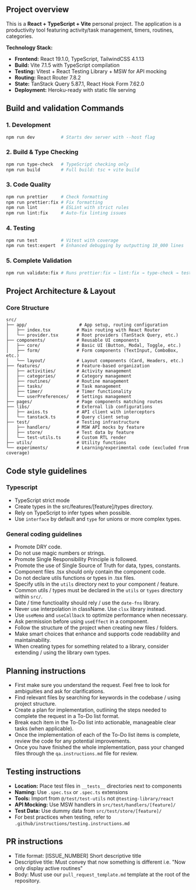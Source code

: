 ## Project overview

This is a **React + TypeScript + Vite** personal project. The application is a productivity tool featuring activity/task management, timers, routines, categories.

**Technology Stack:**

- **Frontend:** React 19.1.0, TypeScript, TailwindCSS 4.1.13
- **Build:** Vite 7.1.5 with TypeScript compilation
- **Testing:** Vitest + React Testing Library + MSW for API mocking
- **Routing:** React Router 7.8.2
- **State:** TanStack Query 5.87.1, React Hook Form 7.62.0
- **Deployment:** Heroku-ready with static file serving

## Build and validation Commands

### 1. Development

```bash
npm run dev          # Starts dev server with --host flag
```

### 2. Build & Type Checking

```bash
npm run type-check   # TypeScript checking only
npm run build        # Full build: tsc + vite build
```

### 3. Code Quality

```bash
npm run prettier     # Check formatting
npm run prettier:fix # Fix formatting
npm run lint         # ESLint with strict rules
npm run lint:fix     # Auto-fix linting issues
```

### 4. Testing

```bash
npm run test         # Vitest with coverage
npm run test:expert  # Enhanced debugging by outputting 10_000 lines
```

### 5. Complete Validation

```bash
npm run validate:fix # Runs prettier:fix → lint:fix → type-check → test
```

## Project Architecture & Layout

### Core Structure

```
src/
├── app/                    # App setup, routing configuration
│   ├── index.tsx          # Main routing with React Router
│   └── provider.tsx       # Root providers (TanStack Query, etc.)
├── components/            # Reusable UI components
│   ├── core/              # Basic UI (Button, Modal, Toggle, etc.)
│   ├── form/              # Form components (TextInput, ComboBox, etc.)
│   └── layout/            # Layout components (Card, Headers, etc.)
├── features/              # Feature-based organization
│   ├── activities/        # Activity management
│   ├── categories/        # Category management
│   ├── routines/          # Routine management
│   ├── tasks/             # Task management
│   ├── timer/             # Timer functionality
│   └── userPreferences/   # Settings management
├── pages/                 # Page components matching routes
├── libs/                  # External lib configurations
│   ├── axios.ts           # API client with interceptors
│   └── tanstack.ts        # Query client setup
├── test/                  # Testing infrastructure
│   ├── handlers/          # MSW API mocks by feature
│   ├── store/             # Test data by feature
│   └── test-utils.ts      # Custom RTL render
├── utils/                 # Utility functions
└── experiments/           # Learning/experimental code (excluded from coverage)
```

## Code style guidelines

### Typescript

- TypeScript strict mode
- Create types in the src/features/[feature]/types directory.
- Rely on TypeScript to infer types when possible.
- Use `interface` by default and `type` for unions or more complex types.

### General coding guidelines

- Promote DRY code.
- Do not use magic numbers or strings.
- Promote Single Responsibility Principle is followed.
- Promote the use of Single Source of Truth for data, types, constants.
- Component files .tsx should only contain the component code.
- Do not declare utils functions or types in .tsx files.
- Specify utils in the `utils` directory next to your component / feature.
- Common utils / types must be declared in the `utils` or `types` directory within `src/`.
- Date / time functioality should rely / use the `date-fns` library.
- Never use interpolation in className. Use `clsx` library instead.
- Use `useMemo` and `useCallback` to optimize performance when necessary.
- Ask permission before using `useEffect` in a component.
- Follow the structure of the project when creating new files / folders.
- Make smart choices that enhance and supports code readability and maintainability.
- When creating types for something related to a library, consider extending / using the library own types.

## Planning instructions

- First make sure you understand the request. Feel free to look for ambiguities and ask for clarifications.
- Find relevant files by searching for keywords in the codebase / using project structure.
- Create a plan for implementation, outlining the steps needed to complete the request in a To-Do list format.
- Break each item in the To-Do list into actionable, manageable clear tasks (when applicable).
- Once the implementation of each of the To-Do list items is complete, review the code for any potential improvements.
- Once you have finished the whole implementation, pass your changed files through the `qa.instructions.md` file for review.

## Testing instructions

- **Location:** Place test files in `__tests__` directories next to components
- **Naming:** Use `.spec.tsx` or `.spec.ts` extensions
- **Tools:** Import from `@/test/test-utils` not `@testing-library/react`
- **API Mocking:** Use MSW handlers in `src/test/handlers/[feature]/`
- **Test Data:** Use dummy data from `src/test/store/[feature]/`
- For best practices when testing, refer to `.github/instructions/testing.instructions.md`

## PR instructions

- Title format: [ISSUE_NUMBER] Short descriptive title
- Descriptive title: Must convey that now something is different i.e. "Now only display active routines"
- Body: Must use our `pull_request_template.md` template at the root of the repository.
